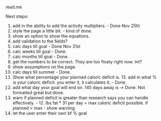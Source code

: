 read.me

Next steps:

1. add in the ability to add the activity multipliers. - Done Nov 25th
2. style the page a little bit. - kind of done. 
3. show an option to show the equations.
4. add validation to the fields? 
5. calc days till goal - Done Nov 31st
6. calc weeks till goal - Done.
7. calc months till goal - Done. 
8. get the numbers to be correct. They are too floaty right now. Int? 
9. show assumptions on the page. 
10. calc days till summer - Done. 
11. Show what percentage your planned caloric deficit is. 13. add in what % is your caloric deficit. you enter it, it calculates it. - Done.
12. add what day your goal will end on. 145 days away is -> Done. Not formatted great but done.
13. warn if planned deficit is greater than research says you can handle effectively. - 12. lbs fat * 31 per day = max caloric deficit possible. if planned > max - show warning. 
14. let the user enter their own bf % goal



